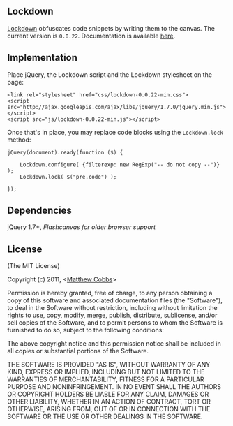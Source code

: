 ## Lockdown

[Lockdown](http://draeton.github.com/lockdown/) obfuscates code snippets by writing them to the canvas.
The current version is `0.0.22`. Documentation is available
[here](http://draeton.github.com/lockdown/lockdown/docs/lockdown.html).

## Implementation

Place jQuery, the Lockdown script and the Lockdown stylesheet on the page:

    <link rel="stylesheet" href="css/lockdown-0.0.22-min.css">
    <script src="http://ajax.googleapis.com/ajax/libs/jquery/1.7.0/jquery.min.js"></script>
    <script src="js/lockdown-0.0.22-min.js"></script>

Once that's in place, you may replace code blocks using the `Lockdown.lock` method:

    jQuery(document).ready(function ($) {

        Lockdown.configure( {filterexp: new RegExp("-- do not copy --")} );
        Lockdown.lock( $("pre.code") );

    });

## Dependencies

jQuery 1.7+, *Flashcanvas for older browser support*

## License

(The MIT License)

Copyright (c) 2011, <[Matthew Cobbs](mailto:draeton@gmail.com)>

Permission is hereby granted, free of charge, to any person obtaining
a copy of this software and associated documentation files (the
"Software"), to deal in the Software without restriction, including
without limitation the rights to use, copy, modify, merge, publish,
distribute, sublicense, and/or sell copies of the Software, and to
permit persons to whom the Software is furnished to do so, subject to
the following conditions:

The above copyright notice and this permission notice shall be included
in all copies or substantial portions of the Software.

THE SOFTWARE IS PROVIDED "AS IS", WITHOUT WARRANTY OF ANY KIND, EXPRESS
OR IMPLIED, INCLUDING BUT NOT LIMITED TO THE WARRANTIES OF
MERCHANTABILITY, FITNESS FOR A PARTICULAR PURPOSE AND NONINFRINGEMENT.
IN NO EVENT SHALL THE AUTHORS OR COPYRIGHT HOLDERS BE LIABLE FOR ANY
CLAIM, DAMAGES OR OTHER LIABILITY, WHETHER IN AN ACTION OF CONTRACT,
TORT OR OTHERWISE, ARISING FROM, OUT OF OR IN CONNECTION WITH THE
SOFTWARE OR THE USE OR OTHER DEALINGS IN THE SOFTWARE.